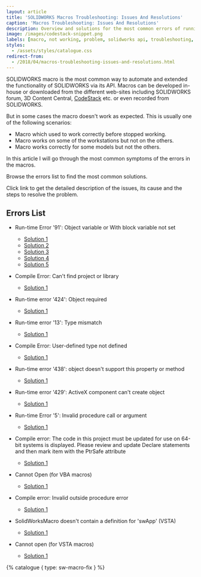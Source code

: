 ```yaml
---
layout: article
title: 'SOLIDWORKS Macros Troubleshooting: Issues And Resolutions'
caption: 'Macros Troubleshooting: Issues And Resolutions'
description: Overview and solutions for the most common errors of running the macros in SOLIDWORKS
image: /images/codestack-snippet.png
labels: [macro, not working, problem, solidworks api, troubleshooting, vba]
styles:
  - /assets/styles/catalogue.css
redirect-from:
  - /2018/04/macros-troubleshooting-issues-and-resolutions.html
---
```

SOLIDWORKS macro is the most common way to automate and extended the functionality of SOLIDWORKS via its API.
Macros can be developed in-house or downloaded from the different web-sites including SOLIDWORKS forum, 3D Content Central, [CodeStack](/solidworks-tools) etc. or even recorded from SOLIDWORKS.

But in some cases the macro doesn't work as expected. This is usually one of the following scenarios:

* Macro which used to work correctly before stopped working.
* Macro works on some of the workstations but not on the others.
* Macro works correctly for some models but not the others.

In this article I will go through the most common symptoms of the errors in the macros.

Browse the errors list to find the most common solutions.

Click link to get the detailed description of the issues, its cause and the steps to resolve the problem.

## Errors List

* Run-time Error '91': Object variable or With block variable not set
  * [Solution 1](/solidworks-api/troubleshooting/macros/assembly-drawing-lightweight-components/)
  * [Solution 2](/solidworks-api/troubleshooting/macros/macro-multiple-entry-points/)
  * [Solution 3](/solidworks-api/troubleshooting/macros/create-sketch-segments-error/)
  * [Solution 4](/solidworks-api/troubleshooting/macros/preconditions-not-met/)
  * [Solution 5](/solidworks-api/troubleshooting/macros/selection-inconsistency/)

* Compile Error: Can't find project or library
  * [Solution 1](/solidworks-api/troubleshooting/macros/missing-solidworks-type-library-references/)

* Run-time error '424': Object required
  * [Solution 1](/solidworks-api/troubleshooting/macros/merged-macro-error/)

* Run-time error '13': Type mismatch
  * [Solution 1](/solidworks-api/troubleshooting/macros/preconditions-not-met/)

* Compile Error: User-defined type not defined
  * [Solution 1](/solidworks-api/troubleshooting/macros/swb-macro-error/)

* Run-time error '438': object doesn't support this property or method
  * [Solution 1](/solidworks-api/troubleshooting/macros/future-version-apis/)

* Run-time error '429': ActiveX component can't create object
  * [Solution 1](/solidworks-api/troubleshooting/macros/missing-com-component/)

* Run-time Error '5': Invalid procedure call or argument
  * [Solution 1](/solidworks-api/troubleshooting/macros/model-title-inconsistency-displaying-extension/)

* Compile error: The code in this project must be updated for use on 64-bit systems is displayed. Please review and update Declare statements and then mark item with the PtrSafe attribute
  * [Solution 1](/solidworks-api/troubleshooting/macros/32-windows-api-functions-incorrect-use/)

* Cannot Open (for VBA macros)
  * [Solution 1](/solidworks-api/troubleshooting/macros/too-long-macro-path/)

* Compile error: Invalid outside procedure error
  * [Solution 1](/solidworks-api/troubleshooting/macros/too-long-vba-macro-line/)

* SolidWorksMacro doesn't contain a definition for 'swApp' (VSTA)
  * [Solution 1](/solidworks-api/troubleshooting/macros/vsta-invalid-namespace/)

* Cannot open (for VSTA macros)
  * [Solution 1](/solidworks-api/troubleshooting/macros/run-vsta-macro-error/)

{% catalogue { type: sw-macro-fix } %}
